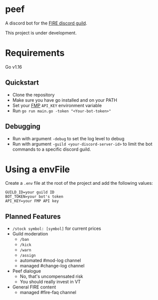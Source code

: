 # peef

A discord bot for the [FIRE discord guild](https://discord.gg/SYE2JCzsES).

This project is under development.

# Requirements
Go v1.16

## Quickstart
 - Clone the repository
 - Make sure you have go installed and on your PATH
 - Set your [FMP](https://financialmodelingprep.com/developer/docs/) `API_KEY` environment variable
 - Run `go run main.go -token "<Your-bot-token>"`

## Debugging
 - Run with argument `-debug` to set the log level to debug
 - Run with argument `-guild <your-discord-server-id>` to limit the bot commands to a specific discord guild. 

# Using a envFile

Create a `.env` file at the root of the project and add the following values:
```envFile
GUILD_ID=your guild ID
BOT_TOKEN=your bot's token
API_KEY=your FMP API key
```

## Planned Features

- `/stock symbol: [symbol]` for current prices
- Guild moderation
  - `/ban`
  - `/kick`
  - `/warn`
  - `/assign`
  - automated #mod-log channel
  - managed #change-log channel
- Peef dialogue
  - No, that's uncompensated risk
  - You should really invest in VT
- General FIRE content
  - managed #fire-faq channel
